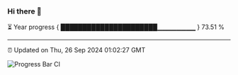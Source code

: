 ### Hi there 👋

⏳ Year progress { ██████████████████████▁▁▁▁▁▁▁▁ } 73.51 %

---

⏰ Updated on Thu, 26 Sep 2024 01:02:27 GMT

![Progress Bar CI](https://github.com/liununu/liununu/workflows/Progress%20Bar%20CI/badge.svg)
